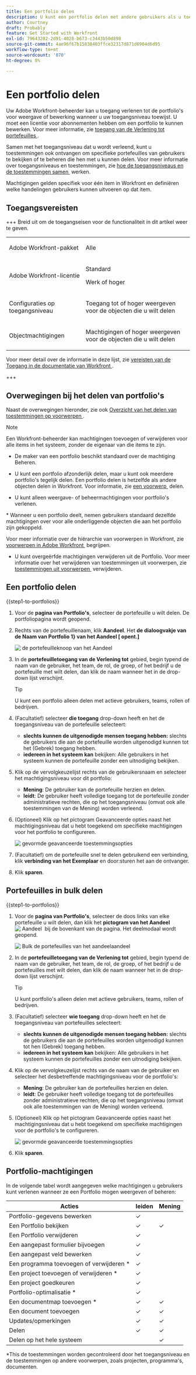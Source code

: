 ```yaml
---
title: Een portfolio delen
description: U kunt een portfolio delen met andere gebruikers als u toegangsrechten hebt.
author: Courtney
draft: Probably
feature: Get Started with Workfront
exl-id: 79643202-2d91-4028-b673-c3443b50d898
source-git-commit: 4ae96f67b15838403ffce32317d871d6904d6d95
workflow-type: tm+mt
source-wordcount: '870'
ht-degree: 0%

---
```


# Een portfolio delen

Uw Adobe Workfront-beheerder kan u toegang verlenen tot de portfolio&#39;s voor weergave of bewerking wanneer u uw toegangsniveau toewijst. U moet een licentie voor abonnementen hebben om een portfolio te kunnen bewerken. Voor meer informatie, zie [&#x200B; toegang van de Verlening tot portefeuilles &#x200B;](../../administration-and-setup/add-users/configure-and-grant-access/grant-access-portfolios.md).

Samen met het toegangsniveau dat u wordt verleend, kunt u toestemmingen ook ontvangen om specifieke portefeuilles van gebruikers te bekijken of te beheren die hen met u kunnen delen. Voor meer informatie over toegangsniveaus en toestemmingen, zie [&#x200B; hoe de toegangsniveaus en de toestemmingen samen &#x200B;](../../administration-and-setup/add-users/access-levels-and-object-permissions/how-access-levels-permissions-work-together.md) werken.

Machtigingen gelden specifiek voor één item in Workfront en definiëren welke handelingen gebruikers kunnen uitvoeren op dat item.


## Toegangsvereisten

+++ Breid uit om de toegangseisen voor de functionaliteit in dit artikel weer te geven. 

<table style="table-layout:auto"> 
 <col> 
 <col> 
 <tbody> 
  <tr> 
   <td role="rowheader">Adobe Workfront-pakket</td> 
   <td> <p>Alle</p> </td> 
  </tr> 
  <tr> 
   <td role="rowheader">Adobe Workfront-licentie</td> 
   <td> <p>Standard</p> 
   <p>Werk of hoger</p> 
   </td> 
  </tr> 
  <tr> 
   <td role="rowheader">Configuraties op toegangsniveau</td> 
   <td> <p>Toegang tot of hoger weergeven voor de objecten die u wilt delen</p> </td> 
  </tr> 
  <tr> 
   <td role="rowheader">Objectmachtigingen</td> 
   <td> <p>Machtigingen of hoger weergeven voor de objecten die u wilt delen</p></td> 
  </tr> 
 </tbody> 
</table>

Voor meer detail over de informatie in deze lijst, zie [&#x200B; vereisten van de Toegang in de documentatie van Workfront &#x200B;](/help/quicksilver/administration-and-setup/add-users/access-levels-and-object-permissions/access-level-requirements-in-documentation.md).

+++

## Overwegingen bij het delen van portfolio&#39;s

Naast de overwegingen hieronder, zie ook [&#x200B; Overzicht van het delen van toestemmingen op voorwerpen &#x200B;](../../workfront-basics/grant-and-request-access-to-objects/sharing-permissions-on-objects-overview.md).

>[!NOTE]
>
>Een Workfront-beheerder kan machtigingen toevoegen of verwijderen voor alle items in het systeem, zonder de eigenaar van die items te zijn.

* De maker van een portfolio beschikt standaard over de machtiging Beheren.
* U kunt een portfolio afzonderlijk delen, maar u kunt ook meerdere portfolio&#39;s tegelijk delen. Een portfolio delen is hetzelfde als andere objecten delen in Workfront. Voor informatie, zie [&#x200B; een voorwerp &#x200B;](../../workfront-basics/grant-and-request-access-to-objects/share-an-object.md) delen.

* U kunt alleen weergave- of beheermachtigingen voor portfolio&#39;s verlenen.
</span>
* Wanneer u een portfolio deelt, nemen gebruikers standaard dezelfde machtigingen over voor alle onderliggende objecten die aan het portfolio zijn gekoppeld.

Voor meer informatie over de hiërarchie van voorwerpen in Workfront, zie [&#x200B; voorwerpen in Adobe Workfront &#x200B;](../../workfront-basics/navigate-workfront/workfront-navigation/understand-objects.md) begrijpen.

* U kunt overgeërfde machtigingen verwijderen uit de Portfolio. Voor meer informatie over het verwijderen van toestemmingen uit voorwerpen, zie [&#x200B; toestemmingen uit voorwerpen &#x200B;](../../workfront-basics/grant-and-request-access-to-objects/remove-permissions-from-objects.md) verwijderen.

## Een portfolio delen

{{step1-to-portfolios}}

1. Voor de **pagina van Portfolio&#39;s**, selecteer de portefeuille u wilt delen. De portfoliopagina wordt geopend.

1. Rechts van de portefeuillenaam, klik **Aandeel**. Het **de dialoogvakje van de Naam van Portfolio 1&rbrace; van het Aandeel [ opent.]**

   ![&#x200B; de portefeuilleknoop van het Aandeel &#x200B;](assets/share-portfolio-button.png)

1. In de **portefeuilletoegang van de Verlening tot** gebied, begin typend de naam van de gebruiker, het team, de rol, de groep, of het bedrijf u de portefeuille met wilt delen, dan klik de naam wanneer het in de drop-down lijst verschijnt.

   >[!TIP]
   >
   >U kunt een portfolio alleen delen met actieve gebruikers, teams, rollen of bedrijven.


1. (Facultatief) selecteer **die toegang** drop-down heeft en het de toegangsniveau van de portefeuille selecteert:

   * **slechts kunnen de uitgenodigde mensen toegang hebben:** slechts de gebruikers die aan de portefeuille worden uitgenodigd kunnen tot het (Gebrek) toegang hebben.
   * **iedereen in het systeem kan** bekijken: Alle gebruikers in het systeem kunnen de portefeuille zonder een uitnodiging bekijken.

1. Klik op de vervolgkeuzelijst rechts van de gebruikersnaam en selecteer het machtigingsniveau voor dit portfolio:

   * **Mening**: De gebruiker kan de portefeuille herzien en delen.
   * **leidt**: De gebruiker heeft volledige toegang tot de portefeuille zonder administratieve rechten, die op het toegangsniveau (omvat ook alle toestemmingen van de Mening) worden verleend.

1. (Optioneel) Klik op het pictogram Geavanceerde opties naast het machtigingsniveau dat u hebt toegekend om specifieke machtigingen voor het portfolio te configureren.

   ![&#x200B; gevormde geavanceerde toestemmingsopties &#x200B;](assets/advanced-options-icon.png)

1. (Facultatief) om de portefeuille snel te delen gebruikend een verbinding, klik **verbinding van het Exemplaar** en door:sturen het aan de ontvanger.

1. Klik **sparen**.

## Portefeuilles in bulk delen

{{step1-to-portfolios}}

1. Voor de **pagina van Portfolio&#39;s**, selecteer de doos links van elke portefeuille u wilt delen, dan klik het **pictogram van het Aandeel** ![&#x200B; Aandeel &#x200B;](assets/share-icon.png) bij de bovenkant van de pagina. Het deelmodaal wordt geopend.

   ![&#x200B; Bulk de portefeuilles van het aandeelaandeel &#x200B;](assets/bulk-share-portfolios.png)

1. In de **portefeuilletoegang van de Verlening tot** gebied, begin typend de naam van de gebruiker, het team, de rol, de groep, of het bedrijf u de portefeuilles met wilt delen, dan klik de naam wanneer het in de drop-down lijst verschijnt.

   >[!TIP]
   >
   >U kunt portfolio&#39;s alleen delen met actieve gebruikers, teams, rollen of bedrijven.


1. (Facultatief) selecteer **wie toegang** drop-down heeft en het de toegangsniveau van portefeuilles selecteert:

   * **slechts kunnen de uitgenodigde mensen toegang hebben:** slechts de gebruikers die aan de portefeuilles worden uitgenodigd kunnen tot hen (Gebrek) toegang hebben.
   * **iedereen in het systeem kan** bekijken: Alle gebruikers in het systeem kunnen de portefeuilles zonder een uitnodiging bekijken.


1. Klik op de vervolgkeuzelijst rechts van de naam van de gebruiker en selecteer het desbetreffende machtigingsniveau voor de portfolio&#39;s:

   * **Mening**: De gebruiker kan de portefeuilles herzien en delen.
   * **leidt**: De gebruiker heeft volledige toegang tot de portefeuilles zonder administratieve rechten, die op het toegangsniveau (omvat ook alle toestemmingen van de Mening) worden verleend.

1. (Optioneel) Klik op het pictogram Geavanceerde opties naast het machtigingsniveau dat u hebt toegekend om specifieke machtigingen voor de portfolio&#39;s te configureren.

   ![&#x200B; gevormde geavanceerde toestemmingsopties &#x200B;](assets/advanced-options-icon.png)

1. Klik **sparen**.


## Portfolio-machtigingen

In de volgende tabel wordt aangegeven welke machtigingen u gebruikers kunt verlenen wanneer ze een Portfolio mogen weergeven of beheren:

| **Acties** | **leiden** | **Mening** |
|---|---|---|
| Portfolio-gegevens bewerken | ✓ |   |
| Een Portfolio bekijken | ✓ | ✓ |
| Een Portfolio verwijderen | ✓ |   |
| Een aangepast formulier bijvoegen | ✓ |   |
| Een aangepast veld bewerken | ✓ |   |
| Een programma toevoegen of verwijderen &#42; | ✓ |   |
| Een project toevoegen of verwijderen &#42; | ✓ |   |
| Een project goedkeuren | ✓ |   |
| Portfolio-optimalisatie &#42; | ✓ |   |
| Een documentmap toevoegen &#42; | ✓ | ✓ |
| Een document toevoegen | ✓ | ✓ |
| Updates/opmerkingen | ✓ | ✓ |
| Delen | ✓ | ✓ |
| Delen op het hele systeem |   | ✓ |

*This de toestemmingen worden gecontroleerd door het toegangsniveau en de toestemmingen op andere voorwerpen, zoals projecten, programma&#39;s, documenten.
